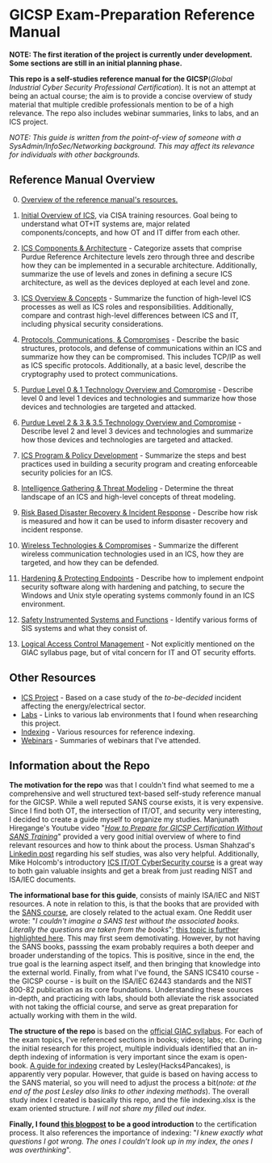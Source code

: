 # GICSP Exam-Preparation Reference Manual

**NOTE: The first iteration of the project is currently under development. Some sections are still in an initial planning phase.**  

**This repo is a self-studies reference manual for the GICSP**(_Global Industrial Cyber Security Professional Certification_). It is not an attempt at being an actual course; the aim is to provide a concise overview of study material that multiple credible professionals mention to be of a high relevance. The repo also includes webinar summaries, links to labs, and an ICS project. 
  
*NOTE: This guide is written from the point-of-view of someone with a SysAdmin/InfoSec/Networking background. This may affect its relevance for individuals with other backgrounds.*  

## Reference Manual Overview

0. [Overview of the reference manual's resources.](https://github.com/antonw-88/GICSP/blob/main/study-topics.md)

1. [Initial Overview of ICS](https://github.com/antonw-88/GICSP/tree/main/intro-stage), via CISA training resources. Goal being to understand what OT+IT systems are, major related components/concepts, and how OT and IT differ from each other.

2. [ICS Components & Architecture](https://github.com/antonw-88/GICSP/tree/main/ICS%20Components%20%26%20Architecture) - Categorize assets that comprise Purdue Reference Architecture levels zero through three and describe how they can be implemented in a securable architecture. Additionally, summarize the use of levels and zones in defining a secure ICS architecture, as well as the devices deployed at each level and zone.  

3. [ICS Overview & Concepts](https://github.com/antonw-88/GICSP/tree/main/ICS%20Overview%20%26%20Concepts) - Summarize the function of high-level ICS processes as well as ICS roles and responsibilities. Additionally, compare and contrast high-level differences between ICS and IT, including physical security considerations.  

4. [Protocols, Communications, & Compromises](https://github.com/antonw-88/GICSP/tree/main/industrial-protocols) - Describe the basic structures, protocols, and defense of communications within an ICS and summarize how they can be compromised. This includes TCP/IP as well as ICS specific protocols. Additionally, at a basic level, describe the cryptography used to protect communications.  

5. [Purdue Level 0 & 1 Technology Overview and Compromise](https://github.com/antonw-88/GICSP/tree/main/Purdue-Model-Level-0+1) - Describe level 0 and level 1 devices and technologies and summarize how those devices and technologies are targeted and attacked.  

6. [Purdue Level 2 & 3 & 3.5 Technology Overview and Compromise](https://github.com/antonw-88/GICSP/tree/main/Purdue-Model-Level-2%2B3) - Describe level 2 and level 3 devices and technologies and summarize how those devices and technologies are targeted and attacked.  

7. [ICS Program & Policy Development](https://github.com/antonw-88/GICSP/tree/main/ICS%20Program%20%26%20Policy%20Development) - Summarize the steps and best practices used in building a security program and creating enforceable security policies for an ICS.  

8. [Intelligence Gathering & Threat Modeling](https://github.com/antonw-88/GICSP/tree/main/Intelligence%20Gathering%20%26%20Threat%20Modeling) - Determine the threat landscape of an ICS and high-level concepts of threat modeling.  

9. [Risk Based Disaster Recovery & Incident Response](https://github.com/antonw-88/GICSP/tree/main/Risk%20Based%20Disaster%20Recovery%20%26%20Incident%20Response) - Describe how risk is measured and how it can be used to inform disaster recovery and incident response.  

10. [Wireless Technologies & Compromises](https://github.com/antonw-88/GICSP/tree/main/Wireless%20Technologies%20%26%20Compromises) - Summarize the different wireless communication technologies used in an ICS, how they are targeted, and how they can be defended.  

11. [Hardening & Protecting Endpoints](https://github.com/antonw-88/GICSP/tree/main/Hardening%20%26%20Protecting%20Endpoints) - Describe how to implement endpoint security software along with hardening and patching, to secure the Windows and Unix style operating systems commonly found in an ICS environment.

12. [Safety Instrumented Systems and Functions](https://github.com/antonw-88/GICSP/tree/main/Safety-Instrumented-Systems-and-Functions) - Identify various forms of SIS systems and what they consist of.

13. [Logical Access Control Management](https://github.com/antonw-88/GICSP/tree/main/access-control-management) - Not explicitly mentioned on the GIAC syllabus page, but of vital concern for IT and OT security efforts. 

## Other Resources

- [ICS Project](https://github.com/antonw-88/GICSP/tree/main/ICS-project) - Based on a case study of the _to-be-decided_ incident affecting the energy/electrical sector.
- [Labs](https://github.com/antonw-88/GICSP/tree/main/labs) - Links to various lab environments that I found when researching this project.
- [Indexing](https://github.com/antonw-88/GICSP/tree/main/indexing-methodology) - Various resources for reference indexing.
- [Webinars](https://github.com/antonw-88/GICSP/tree/main/webinars-etc) - Summaries of webinars that I've attended.

## Information about the Repo

**The motivation for the repo** was that I couldn't find what seemed to me a comprehensive and well structured text-based self-study reference manual for the GICSP. While a well reputed SANS course exists, it is very expensive. Since I find both OT, the intersection of IT/OT, and security very interesting, I decided to create a guide myself to organize my studies. Manjunath Hiregange's Youtube video "[_How to Prepare for GICSP Certification Without SANS Training_](https://www.youtube.com/watch?v=U5ttY--AOvw)" provided a very good initial overview of where to find relevant resources and how to think about the process. Usman Shahzad's [Linkedin post](https://www.linkedin.com/pulse/my-journey-achieving-gicsp-certification-through-usman-das9f) regarding his self studies, was also very helpful. Additionally, Mike Holcomb's introductory [ICS IT/OT CyberSecurity course](https://www.youtube.com/watch?v=U5ttY--AOvw) is a great way to both gain valuable insights and get a break from just reading NIST and ISA/IEC documents.  

**The informational base for this guide**, consists of mainly ISA/IEC and NIST resources. A note in relation to this, is that the books that are provided with the [SANS course](https://www.sans.org/cyber-security-courses/ics-scada-cyber-security-essentials), are closely related to the actual exam. One Reddit user wrote: "_I couldn't imagine a SANS test without the associated books. Literally the questions are taken from the books_"; [this topic is further highlighted here](https://www.reddit.com/r/GIAC/comments/1e9ghi1/gicsp_exam_booking/). This may first seem demotivating. However, by not having the SANS books, passsing the exam probably requires a both deeper and broader understanding of the topics. This is positive, since in the end, the true goal is the learning aspect itself, and then bringing that knowledge into the external world. Finally, from what I've found, the SANS ICS410 course - the GICSP course - is built on the ISA/IEC 62443 standards and the NIST 800-82 publication as its core foundations. Understanding these sources in-depth, and practicing with labs, should both alleviate the risk associated with not taking the official course, and serve as great preparation for actually working with them in the wild.  

**The structure of the repo** is based on the [official GIAC syllabus](https://www.giac.org/certifications/global-industrial-cyber-security-professional-gicsp/). For each of the exam topics, I've referenced sections in books; videos; labs; etc. During the initial research for this project, multiple individuals identified that an in-depth indexing of information is very important since the exam is open-book. [A guide for indexing](https://tisiphone.net/2015/08/18/giac-testing/) created by Lesley(Hacks4Pancakes), is apparently very popular. However, that guide is based on having access to the SANS material, so you will need to adjust the process a bit(_note: at the end of the post Lesley also links to other indexing methods_). The overall study index I created is basically this repo, and the file indexing.xlsx is the exam oriented structure. _I will not share my filled out index_.

**Finally, I found [this blogpost](https://baston.uk/gicsp-how-to-pass-first-time/) to be a good introduction** to the certification process. It also references the importance of indexing: "_I knew exactly what questions I got wrong. The ones I couldn’t look up in my index, the ones I was overthinking_".
